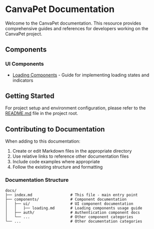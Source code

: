 # CanvaPet Documentation

Welcome to the CanvaPet documentation. This resource provides comprehensive guides and references for developers working on the CanvaPet project.

## Components

### UI Components

- [Loading Components](components/ui/loading.md) - Guide for implementing loading states and indicators

## Getting Started

For project setup and environment configuration, please refer to the [README.md](../README.md) file in the project root.

## Contributing to Documentation

When adding to this documentation:

1. Create or edit Markdown files in the appropriate directory
2. Use relative links to reference other documentation files
3. Include code examples where appropriate
4. Follow the existing structure and formatting

### Documentation Structure

```
docs/
├── index.md                 # This file - main entry point
├── components/              # Component documentation
│   ├── ui/                  # UI component documentation
│   │   ├── loading.md       # Loading components usage guide
│   ├── auth/                # Authentication component docs
│   └── ...                  # Other component categories
└── ...                      # Other documentation categories
``` 